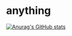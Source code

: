 # anything


[![Anurag's GitHub stats](https://github-readme-stats.vercel.app/api?username=uuaau)](https://github.com/anuraghazra/github-readme-stats)
